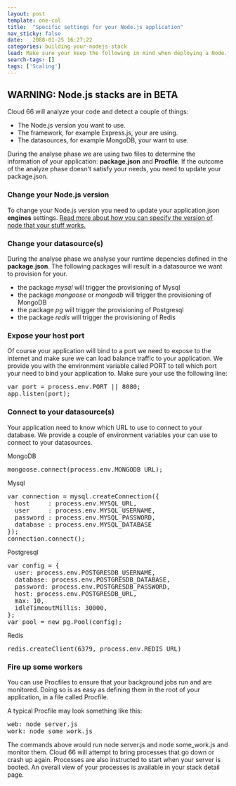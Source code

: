 ```yaml
---
layout: post
template: one-col
title:  "Specific settings for your Node.js application"
nav_sticky: false
date:   2088-01-25 16:27:22
categories: building-your-nodejs-stack
lead: Make sure your keep the following in mind when deploying a Node.js application
search-tags: []
tags: ['Scaling']
---
```


<h2 id="beta">WARNING: Node.js stacks are in BETA</h2>

Cloud 66 will analyze your code and detect a couple of things:

<ul>
 <li> The Node.js version you want to use.</li>
 <li> The framework, for example Express.js, your are using.</li>
 <li> The datasources, for example MongoDB, your want to use.</li>
</ul>

During the analyse phase we are using two files to determine the information of your application: <b>package.json</b> and <b>Procfile</b>. If the outcome of the analyze phase doesn't satisfy your needs, you need to update your package.json.

<h3> Change your Node.js version </h3>

To change your Node.js version you need to update your application.json <b>engines</b> settings. <a href="https://docs.npmjs.com/files/package.json#engines">Read more about how you can specify the version of node that your stuff works.</a>

<h3> Change your datasource(s) </h3>

During the analyse phase we analyse your runtime depencies defined in the <b>package.json</b>. The following packages will result in a datasource we want to provision for your.

<ul>
<li> the package <i>mysql</i> will trigger the provisioning of Mysql</li>
<li> the package <i>mongoose</i> or <i>mongodb</i> will trigger the provisioning of MongoDB</li>
<li> the package <i>pg</i> will trigger the provisioning of Postgresql</li>
<li> the package <i>redis</i> will trigger the provisioning of Redis</li>
</ul>

<h3> Expose your host port</h3>

Of course your application will bind to a port we need to expose to the internet and make sure we can load balance traffic to your application. We provide you with the environment variable called PORT to tell which port your need to bind your application to. Make sure your use the following line:

<pre class="prettyprint">
var port = process.env.PORT || 8080;
app.listen(port);
</pre>

<h3> Connect to your datasource(s)</h3>

Your application need to know which URL to use to connect to your database. We provide a couple of environment variables your can use to connect to your datasources. 

MongoDB

<pre class="prettyprint">
mongoose.connect(process.env.MONGODB_URL);
</pre>

Mysql

<pre class="prettyprint">
var connection = mysql.createConnection({
  host     : process.env.MYSQL_URL,
  user     : process.env.MYSQL_USERNAME,
  password : process.env.MYSQL_PASSWORD,
  database : process.env.MYSQL_DATABASE
});
connection.connect();
</pre>

Postgresql

<pre class="prettyprint">
var config = {
  user: process.env.POSTGRESDB_USERNAME,
  database: process.env.POSTGRESDB_DATABASE,
  password: process.env.POSTGRESDB_PASSWORD, 
  host: process.env.POSTGRESDB_URL,
  max: 10, 
  idleTimeoutMillis: 30000,
};
var pool = new pg.Pool(config);
</pre>

Redis

<pre class="prettyprint">
redis.createClient(6379, process.env.REDIS_URL)
</pre>

<h3> Fire up some workers </h3>

You can use Procfiles to ensure that your background jobs run and are monitored. Doing so is as easy as defining them in the root of your application, in a file called Procfile.

A typical Procfile may look something like this:

<pre class="prettyprint">
web: node server.js
work: node some_work.js
</pre>

The commands above would run node server.js and node some_work.js and monitor them. Cloud 66 will attempt to bring processes that go down or crash up again. Processes are also instructed to start when your server is booted. An overall view of your processes is available in your stack detail page.
